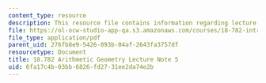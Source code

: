 ```yaml
---
content_type: resource
description: This resource file contains information regarding lecture note 5.
file: https://ol-ocw-studio-app-qa.s3.amazonaws.com/courses/18-782-introduction-to-arithmetic-geometry-fall-2013/6fa17c4b03bb6826fd2731ee2da74e2b_MIT18_782F13_lec5.pdf
file_type: application/pdf
parent_uid: 276fb8e9-5426-093b-04af-2643fa3757df
resourcetype: Document
title: 18.782 Arithmetic Geometry Lecture Note 5
uid: 6fa17c4b-03bb-6826-fd27-31ee2da74e2b
---
```

